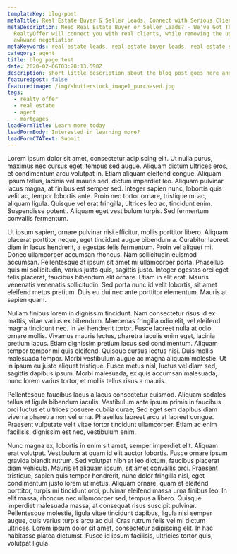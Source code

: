 ```yaml
---
templateKey: blog-post
metaTitle: Real Estate Buyer & Seller Leads. Connect with Serious Clients
metaDescription: Need Real Estate Buyer or Seller Leads? - We've Got Them.
  RealtyOffer will connect you with real clients, while removing the upfront
  awkward negotiation
metaKeywords: real estate leads, real estate buyer leads, real estate seller leads
category: agent
title: blog page test
date: 2020-02-06T03:20:13.590Z
description: short little description about the blog post goes here and is used as the excerpt on the blog roll
featuredpost: false
featuredimage: /img/shutterstock_image1_purchased.jpg
tags:
  - realty offer
  - real estate
  - agent
  - mortgages
leadFormTitle: Learn more today
leadFormBody: Interested in learning more?
leadFormCTAText: Submit
---
```


Lorem ipsum dolor sit amet, consectetur adipiscing elit. Ut nulla purus, maximus nec cursus eget, tempus sed augue. Aliquam dictum ultrices eros, et condimentum arcu volutpat in. Etiam aliquam eleifend congue. Aliquam ipsum tellus, lacinia vel mauris sed, dictum imperdiet leo. Aliquam pulvinar lacus magna, at finibus est semper sed. Integer sapien nunc, lobortis quis velit ac, tempor lobortis ante. Proin nec tortor ornare, tristique mi ac, aliquam ligula. Quisque vel erat fringilla, ultrices leo ac, tincidunt enim. Suspendisse potenti. Aliquam eget vestibulum turpis. Sed fermentum convallis fermentum.

Ut ipsum sapien, ornare pulvinar nisi efficitur, mollis porttitor libero. Aliquam placerat porttitor neque, eget tincidunt augue bibendum a. Curabitur laoreet diam in lacus hendrerit, a egestas felis fermentum. Proin vel aliquet mi. Donec ullamcorper accumsan rhoncus. Nam sollicitudin euismod accumsan. Pellentesque at ipsum sit amet mi ullamcorper porta. Phasellus quis mi sollicitudin, varius justo quis, sagittis justo. Integer egestas orci eget felis placerat, faucibus bibendum elit ornare. Etiam in elit erat. Mauris venenatis venenatis sollicitudin. Sed porta nunc id velit lobortis, sit amet eleifend metus pretium. Duis eu dui nec ante porttitor elementum. Mauris at sapien quam.

Nullam finibus lorem in dignissim tincidunt. Nam consectetur risus id ex mattis, vitae varius ex bibendum. Maecenas fringilla odio elit, vel eleifend magna tincidunt nec. In vel hendrerit tortor. Fusce laoreet nulla at odio ornare mollis. Vivamus mauris lectus, pharetra iaculis enim eget, lacinia pretium lacus. Etiam dignissim pretium lacus sed condimentum. Aliquam tempor tempor mi quis eleifend. Quisque cursus lectus nisi. Duis mollis malesuada tempor. Morbi vestibulum augue ac magna aliquam molestie. Ut in ipsum eu justo aliquet tristique. Fusce metus nisl, luctus vel diam sed, sagittis dapibus ipsum. Morbi malesuada, ex quis accumsan malesuada, nunc lorem varius tortor, et mollis tellus risus a mauris.

Pellentesque faucibus lacus a lacus consectetur euismod. Aliquam sodales tellus et ligula bibendum iaculis. Vestibulum ante ipsum primis in faucibus orci luctus et ultrices posuere cubilia curae; Sed eget sem dapibus diam viverra pharetra non vel urna. Phasellus laoreet arcu at laoreet congue. Praesent vulputate velit vitae tortor tincidunt ullamcorper. Etiam ac enim facilisis, dignissim est nec, vestibulum enim.

Nunc magna ex, lobortis in enim sit amet, semper imperdiet elit. Aliquam erat volutpat. Vestibulum at quam id elit auctor lobortis. Fusce ornare ipsum gravida blandit rutrum. Sed volutpat nibh at leo dictum, faucibus placerat diam vehicula. Mauris et aliquam ipsum, sit amet convallis orci. Praesent tristique, sapien quis tempor hendrerit, nunc dolor fringilla nisl, eget condimentum justo lorem ut metus. Aliquam ornare, quam et eleifend porttitor, turpis mi tincidunt orci, pulvinar eleifend massa urna finibus leo. In elit massa, rhoncus nec ullamcorper sed, tempus a libero. Quisque imperdiet malesuada massa, at consequat risus suscipit pulvinar. Pellentesque molestie, ligula vitae tincidunt dapibus, ligula nisi semper augue, quis varius turpis arcu ac dui. Cras rutrum felis vel mi dictum ultrices. Lorem ipsum dolor sit amet, consectetur adipiscing elit. In hac habitasse platea dictumst. Fusce id ipsum facilisis, ultricies tortor quis, volutpat ligula.
